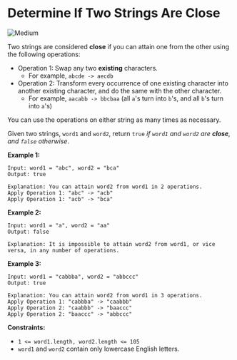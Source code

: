 # Determine If Two Strings Are Close

![Medium](https://img.shields.io/badge/Difficulty-Medium-yellow)

Two strings are considered **close** if you can attain one from the other using the following operations:

- Operation 1: Swap any two **existing** characters.
    - For example, `abcde -> aecdb`
- Operation 2: Transform every occurrence of one existing character into another existing character, and do the same with the other character.
    - For example, `aacabb -> bbcbaa` (all `a`'s turn into `b`'s, and all `b`'s turn into `a`'s)

You can use the operations on either string as many times as necessary.

Given two strings, `word1` and `word2`, return `true` *if `word1` and `word2` are **close**, and `false` otherwise*.

 

**Example 1:**
```
Input: word1 = "abc", word2 = "bca"
Output: true

Explanation: You can attain word2 from word1 in 2 operations.
Apply Operation 1: "abc" -> "acb"
Apply Operation 1: "acb" -> "bca"
```

**Example 2:**
```
Input: word1 = "a", word2 = "aa"
Output: false

Explanation: It is impossible to attain word2 from word1, or vice versa, in any number of operations.
```

**Example 3:**
```
Input: word1 = "cabbba", word2 = "abbccc"
Output: true

Explanation: You can attain word2 from word1 in 3 operations.
Apply Operation 1: "cabbba" -> "caabbb"
Apply Operation 2: "caabbb" -> "baaccc"
Apply Operation 2: "baaccc" -> "abbccc"
``` 

**Constraints:**

- `1 <= word1.length, word2.length <= 105`
- `word1` and `word2` contain only lowercase English letters.